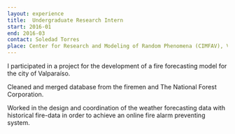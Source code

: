```yaml
---
layout: experience
title:  Undergraduate Research Intern
start: 2016-01
end: 2016-03
contact: Soledad Torres
place: Center for Research and Modeling of Random Phenomena (CIMFAV), Valparaíso (Chile)
---
```


I participated in a project for the development of a fire forecasting model for the city of Valparaíso.

Cleaned and merged database from the firemen and The National Forest Corporation.

Worked in the design and coordination of the weather forecasting data with historical fire-data in order to achieve an online fire alarm  preventing system.